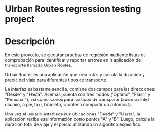 
# UIrban Routes regression testing project

# Descripción

En este proyecto, se ejecutan pruebas de regresión mediante listas de comprobación para identificar y reportar errores en la aplicación de transporte llamada Urban Routes.

Urban Routes es una aplicación que crea rutas y calcula la duración y precio del viaje para diferentes tipos de transporte.

La interfaz es bastante sencilla, contiene dos campos para las direcciones: "Desde" y "Hasta". Además, cuenta con tres modos ("Óptimo", "Flash" y "Personal"), así como íconos para los tipos de transporte (automóvil del usuario, a pie, taxi, bicicleta, scooter o compartir un automóvil).

Una vez el usuario establece sus ubicaciones "Desde" y "Hasta", la aplicación recibe esa información como puntos "A" y "B". Luego, calcula la duración total de viaje y el precio utilizando un algoritmo específico.

